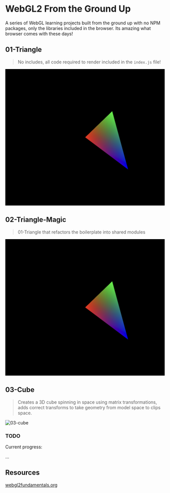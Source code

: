 # WebGL2 From the Ground Up

A series of WebGL learning projects built from the ground up with no NPM packages, only the libraries included in the browser. Its amazing what browser comes with these days!


## 01-Triangle

> No includes, all code required to render included in the `index.js` file!

![01-triangle](docs/01-triangle.png)

## 02-Triangle-Magic

> 01-Triangle that refactors the boilerplate into shared modules

![01-triangle](docs/01-triangle.png)

## 03-Cube

> Creates a 3D cube spinning in space using matrix transformations, adds correct transforms to take geometry from model space to clips space.

![03-cube](docs/03-cube.png)


### TODO

Current progress:

...

## Resources

[webgl2fundamentals.org](https://webgl2fundamentals.org/)
